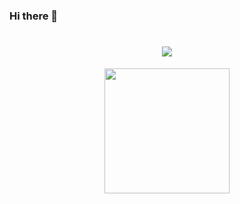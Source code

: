 ### Hi there 👋

<h1 align="center"> <a href="https://sunguoqi.com/"> <img src="https://readme-typing-svg.herokuapp.com/?lines=console.log(%22Hello%2C%20World!%22);Welcome!&center=true&size=27"> </a> </h1>

<div align="center"> <img height="200px" src="https://github-readme-stats.vercel.app/api?username=Jayon-H&theme=dark&show_icons=true&border_radius"
 /> </div>


<!--
**Jayon-H/Jayon-H** is a ✨ _special_ ✨ repository because its `README.md` (this file) appears on your GitHub profile.

Here are some ideas to get you started:

- 🔭 I’m currently working on ...
- 🌱 I’m currently learning ...
- 👯 I’m looking to collaborate on ...
- 🤔 I’m looking for help with ...
- 💬 Ask me about ...
- 📫 How to reach me: ...
- 😄 Pronouns: ...
- ⚡ Fun fact: ...
-->
